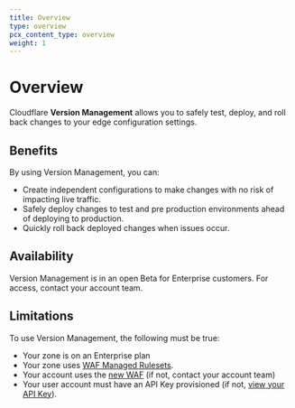 ```yaml
---
title: Overview
type: overview
pcx_content_type: overview
weight: 1
---
```


# Overview

Cloudflare **Version Management** allows you to safely test, deploy, and roll back changes to your edge configuration settings.

## Benefits

By using Version Management, you can:

- Create independent configurations to make changes with no risk of impacting live traffic.
- Safely deploy changes to test and pre production environments ahead of deploying to production.
- Quickly roll back deployed changes when issues occur.

## Availability

Version Management is in an open Beta for Enterprise customers. For access, contact your account team.

## Limitations

To use Version Management, the following must be true:

- Your zone is on an Enterprise plan
- Your zone uses [WAF Managed Rulesets](https://support.cloudflare.com/hc/articles/5995821690637).
- Your account uses the [new WAF](https://blog.cloudflare.com/new-cloudflare-waf/) (if not, contact your account team)
- Your user account must have an API Key provisioned (if not, [view your API Key](/fundamentals/api/get-started/keys/)).